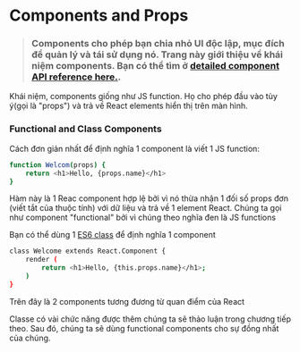 # Components and Props

>### Components cho phép bạn chia nhỏ UI độc lập, mục đích để quản lý và tái sử dụng nó. Trang này giới thiệu về khái niệm components. Bạn có thể tìm ở [detailed component API reference here.](https://reactjs.org/docs/react-component.html).

Khái niệm, components giống như JS function. Họ cho phép đầu vào tùy ý(gọi là "props") và trả về React elements hiển thị trên màn hình.


### Functional and Class Components

Cách đơn giản nhất để định nghĩa 1 component là viết 1 JS function:

```sh
function Welcom(props) {
    return <h1>Hello, {props.name}</h1>
}
```

Hàm này là 1 Reac component hợp lệ bởi vì nó thừa nhận 1 đối số props đơn (viết tắt của thuộc tính) với dữ liệu và trả về 1 element React.
Chúng ta gọi như component "functional" bởi vì chúng theo nghĩa đen là JS functions

Bạn có thể dùng 1 [ES6 class](https://developer.mozilla.org/en-US/docs/Web/JavaScript/Reference/Classes) để định nghĩa 1 component

```sh
class Welcome extends React.Component {
    render (
        return <h1>Hello, {this.props.name}</h1>;
    )
}
```

Trên đây là 2 components tương đương từ quan điểm của React

Classe có vài chức năng được thêm chúng ta sẽ thảo luận trong chương tiếp theo. Sau đó, chúng ta sẽ dùng functional components
cho sự đồng nhất của chúng.
